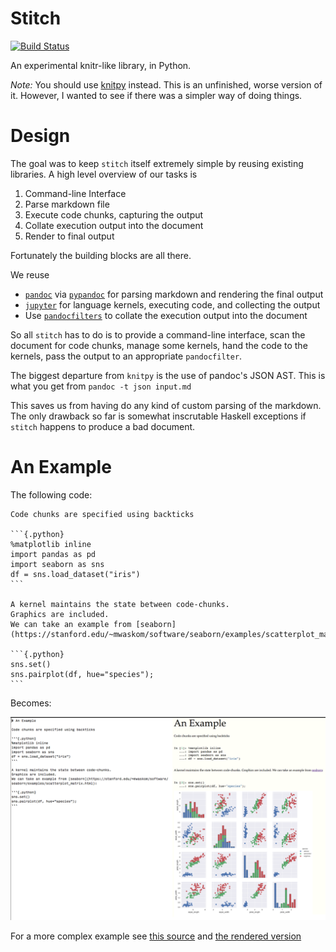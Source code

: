 # Stitch

[![Build Status](https://travis-ci.org/TomAugspurger/stitch.svg?branch=master)](https://travis-ci.org/TomAugspurger/stitch)

An experimental knitr-like library, in Python.

*Note:* You should use [knitpy](https://github.com/janschulz/knitpy/) instead.
This is an unfinished, worse version of it.
However, I wanted to see if there was a simpler way of doing things.

# Design

The goal was to keep `stitch` itself extremely simple by reusing existing libraries.
A high level overview of our tasks is

1. Command-line Interface
2. Parse markdown file
3. Execute code chunks, capturing the output
4. Collate execution output into the document
5. Render to final output

Fortunately the building blocks are all there.

We reuse

- [`pandoc`](http://pandoc.org) via [`pypandoc`](https://pypi.python.org/pypi/pypandoc) for parsing markdown and rendering the final output
- [`jupyter`](http://jupyter.readthedocs.io/en/latest/) for language kernels, executing code, and collecting the output
- Use [`pandocfilters`](https://github.com/jgm/pandocfilters) to collate the execution output into the document

So all `stitch` has to do is to provide a command-line interface, scan the document for code chunks, manage some kernels, hand the code to the kernels, pass the output to an appropriate `pandocfilter`.

The biggest departure from `knitpy` is the use of pandoc's JSON AST.
This is what you get from `pandoc -t json input.md`

This saves us from having do any kind of custom parsing of the markdown.
The only drawback so far is somewhat inscrutable Haskell exceptions if `stitch`
happens to produce a bad document.

# An Example

The following code:

    Code chunks are specified using backticks

    ```{.python}
    %matplotlib inline
    import pandas as pd
    import seaborn as sns
    df = sns.load_dataset("iris")
    ```

    A kernel maintains the state between code-chunks.
    Graphics are included.
    We can take an example from [seaborn](https://stanford.edu/~mwaskom/software/seaborn/examples/scatterplot_matrix.html):

    ```{.python}
    sns.set()
    sns.pairplot(df, hue="species");
    ```


Becomes:

![Side-by-side](comparison.png)


For a more complex example see [this source](examples/timeseries.md) and [the rendered version](http://tomaugspurger.github.io/pages/timeseries.html)
